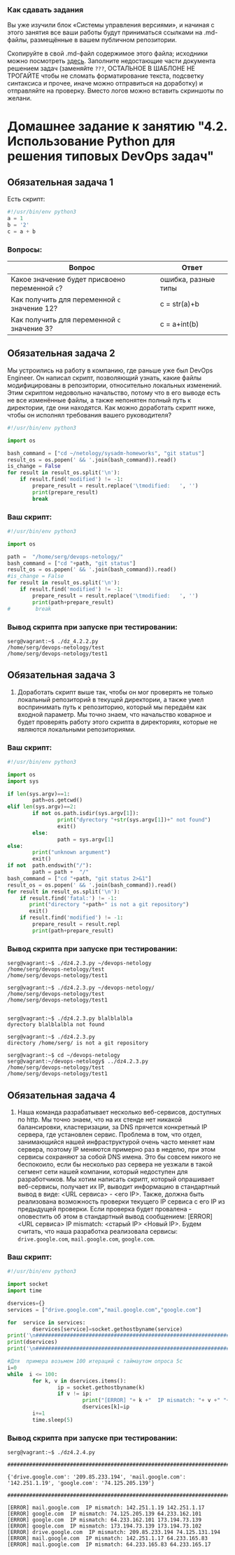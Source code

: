 ### Как сдавать задания

Вы уже изучили блок «Системы управления версиями», и начиная с этого занятия все ваши работы будут приниматься ссылками на .md-файлы, размещённые в вашем публичном репозитории.

Скопируйте в свой .md-файл содержимое этого файла; исходники можно посмотреть [здесь](https://raw.githubusercontent.com/netology-code/sysadm-homeworks/devsys10/04-script-02-py/README.md). Заполните недостающие части документа решением задач (заменяйте `???`, ОСТАЛЬНОЕ В ШАБЛОНЕ НЕ ТРОГАЙТЕ чтобы не сломать форматирование текста, подсветку синтаксиса и прочее, иначе можно отправиться на доработку) и отправляйте на проверку. Вместо логов можно вставить скриншоты по желани.

# Домашнее задание к занятию "4.2. Использование Python для решения типовых DevOps задач"

## Обязательная задача 1

Есть скрипт:
```python
#!/usr/bin/env python3
a = 1
b = '2'
c = a + b
```

### Вопросы:
| Вопрос  | Ответ |
| ------------- | ------------- |
| Какое значение будет присвоено переменной `c`?  | ошибка, разные типы   |
| Как получить для переменной `c` значение 12?  | c = str(a)+b |
| Как получить для переменной `c` значение 3?  | c = a+int(b)

## Обязательная задача 2
Мы устроились на работу в компанию, где раньше уже был DevOps Engineer. Он написал скрипт, позволяющий узнать, какие файлы модифицированы в репозитории, относительно локальных изменений. Этим скриптом недовольно начальство, потому что в его выводе есть не все изменённые файлы, а также непонятен полный путь к директории, где они находятся. Как можно доработать скрипт ниже, чтобы он исполнял требования вашего руководителя?

```python
#!/usr/bin/env python3

import os

bash_command = ["cd ~/netology/sysadm-homeworks", "git status"]
result_os = os.popen(' && '.join(bash_command)).read()
is_change = False
for result in result_os.split('\n'):
    if result.find('modified') != -1:
        prepare_result = result.replace('\tmodified:   ', '')
        print(prepare_result)
        break
```

### Ваш скрипт:
```python
#!/usr/bin/env python3

import os

path =  "/home/serg/devops-netology/"
bash_command = ["cd "+path, "git status"]
result_os = os.popen(' && '.join(bash_command)).read()
#is_change = False
for result in result_os.split('\n'):
    if result.find('modified') != -1:
        prepare_result = result.replace('\tmodified:   ', '')
        print(path+prepare_result)
#        break

```

### Вывод скрипта при запуске при тестировании:
```
serg@vagrant:~$ ./dz_4.2.2.py
/home/serg/devops-netology/test
/home/serg/devops-netology/test1

```

## Обязательная задача 3
1. Доработать скрипт выше так, чтобы он мог проверять не только локальный репозиторий в текущей директории, а также умел воспринимать путь к репозиторию, который мы передаём как входной параметр. Мы точно знаем, что начальство коварное и будет проверять работу этого скрипта в директориях, которые не являются локальными репозиториями.

### Ваш скрипт:
```python
#!/usr/bin/env python3

import os
import sys

if len(sys.argv)==1:
        path=os.getcwd()
elif len(sys.argv)==2:
        if not os.path.isdir(sys.argv[1]):
                print("dyrectory "+str(sys.argv[1])+" not found")
                exit()
        else:
                path = sys.argv[1]
else:
        print("unknown argument")
        exit()
if not  path.endswith("/"):
        path = path +  "/"
bash_command = ["cd "+path, "git status 2>&1"]
result_os = os.popen(' && '.join(bash_command)).read()
for result in result_os.split('\n'):
    if result.find('fatal:') != -1:
       print("directory "+path+" is not a git repository")
       exit()
    if result.find('modified') != -1:
        prepare_result = result.repl
		print(path+prepare_result)
```

### Вывод скрипта при запуске при тестировании:
```
serg@vagrant:~$ ./dz4.2.3.py ~/devops-netology
/home/serg/devops-netology/test
/home/serg/devops-netology/test1

serg@vagrant:~$ ./dz4.2.3.py ~/devops-netology/
/home/serg/devops-netology/test
/home/serg/devops-netology/test1


serg@vagrant:~$ ./dz4.2.3.py blalblalbla
dyrectory blalblalbla not found

serg@vagrant:~$ ./dz4.2.3.py
directory /home/serg/ is not a git repository

serg@vagrant:~$ cd ~/devops-netology
serg@vagrant:~/devops-netology$ ../dz4.2.3.py
/home/serg/devops-netology/test
/home/serg/devops-netology/test1

```

## Обязательная задача 4
1. Наша команда разрабатывает несколько веб-сервисов, доступных по http. Мы точно знаем, что на их стенде нет никакой балансировки, кластеризации, за DNS прячется конкретный IP сервера, где установлен сервис. Проблема в том, что отдел, занимающийся нашей инфраструктурой очень часто меняет нам сервера, поэтому IP меняются примерно раз в неделю, при этом сервисы сохраняют за собой DNS имена. Это бы совсем никого не беспокоило, если бы несколько раз сервера не уезжали в такой сегмент сети нашей компании, который недоступен для разработчиков. Мы хотим написать скрипт, который опрашивает веб-сервисы, получает их IP, выводит информацию в стандартный вывод в виде: <URL сервиса> - <его IP>. Также, должна быть реализована возможность проверки текущего IP сервиса c его IP из предыдущей проверки. Если проверка будет провалена - оповестить об этом в стандартный вывод сообщением: [ERROR] <URL сервиса> IP mismatch: <старый IP> <Новый IP>. Будем считать, что наша разработка реализовала сервисы: `drive.google.com`, `mail.google.com`, `google.com`.

### Ваш скрипт:
```python
#!/usr/bin/env python3

import socket
import time

dservices={}
services = ["drive.google.com","mail.google.com","google.com"]

for  service in services:
        dservices[service]=socket.gethostbyname(service)
print('\n##########################################################################################################\n')
print(dservices)
print('\n##########################################################################################################\n')

#Для  примера возьмем 100 итераций с таймаутом опроса 5с
i=0
while  i <= 100:
        for k, v in dservices.items():
                ip = socket.gethostbyname(k)
                if v != ip:
                        print("[ERROR] "+ k +"  IP mismatch: "+ v +" "+ip)
                        dservices[k]=ip
        i+=1
        time.sleep(5)


```

### Вывод скрипта при запуске при тестировании:
```
serg@vagrant:~$ ./dz4.2.4.py

##########################################################################################################

{'drive.google.com': '209.85.233.194', 'mail.google.com': '142.251.1.19', 'google.com': '74.125.205.139'}

##########################################################################################################

[ERROR] mail.google.com  IP mismatch: 142.251.1.19 142.251.1.17
[ERROR] google.com  IP mismatch: 74.125.205.139 64.233.162.101
[ERROR] google.com  IP mismatch: 64.233.162.101 173.194.73.139
[ERROR] google.com  IP mismatch: 173.194.73.139 173.194.73.102
[ERROR] drive.google.com  IP mismatch: 209.85.233.194 74.125.131.194
[ERROR] mail.google.com  IP mismatch: 142.251.1.17 64.233.165.83
[ERROR] mail.google.com  IP mismatch: 64.233.165.83 64.233.165.17

```
